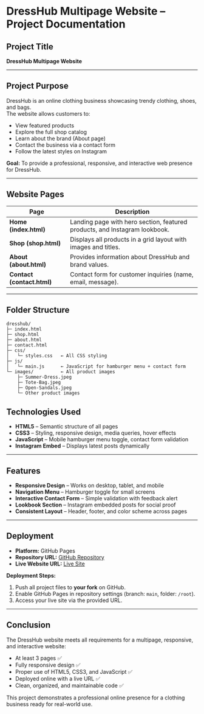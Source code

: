 # DressHub Multipage Website – Project Documentation

## Project Title
**DressHub Multipage Website**

---

## Project Purpose
DressHub is an online clothing business showcasing trendy clothing, shoes, and bags.  
The website allows customers to:

- View featured products  
- Explore the full shop catalog  
- Learn about the brand (About page)  
- Contact the business via a contact form  
- Follow the latest styles on Instagram  

**Goal:** To provide a professional, responsive, and interactive web presence for DressHub.  

---

## Website Pages
| Page | Description |
|------|-------------|
| **Home (index.html)** | Landing page with hero section, featured products, and Instagram lookbook. |
| **Shop (shop.html)** | Displays all products in a grid layout with images and titles. |
| **About (about.html)** | Provides information about DressHub and brand values. |
| **Contact (contact.html)** | Contact form for customer inquiries (name, email, message). |

---

## Folder Structure
```
dresshub/
├─ index.html
├─ shop.html
├─ about.html
├─ contact.html
├─ css/
│   └─ styles.css   ← All CSS styling
├─ js/
│   └─ main.js      ← JavaScript for hamburger menu + contact form
└─ images/          ← All product images
    ├─ Summer-Dress.jpeg
    ├─ Tote-Bag.jpeg
    ├─ Open-Sandals.jpeg
    └─ Other product images
```




## Technologies Used
- **HTML5** – Semantic structure of all pages  
- **CSS3** – Styling, responsive design, media queries, hover effects  
- **JavaScript** – Mobile hamburger menu toggle, contact form validation  
- **Instagram Embed** – Displays latest posts dynamically  

---

## Features
- **Responsive Design** – Works on desktop, tablet, and mobile  
- **Navigation Menu** – Hamburger toggle for small screens  
- **Interactive Contact Form** – Simple validation with feedback alert  
- **Lookbook Section** – Instagram embedded posts for social proof  
- **Consistent Layout** – Header, footer, and color scheme across pages  

---

## Deployment
- **Platform:** GitHub Pages  
- **Repository URL:** [GitHub Repository](https://github.com/Kavush/DressHub.ke)  
- **Live Website URL:** [Live Site](https://kavush.github.io/DressHub.ke/)  


**Deployment Steps:**
1. Push all project files to **your fork** on GitHub.  
2. Enable GitHub Pages in repository settings (branch: `main`, folder: `/root`).  
3. Access your live site via the provided URL.  

---

## Conclusion
The DressHub website meets all requirements for a multipage, responsive, and interactive website:

- At least 3 pages ✅  
- Fully responsive design ✅  
- Proper use of HTML5, CSS3, and JavaScript ✅  
- Deployed online with a live URL ✅  
- Clean, organized, and maintainable code ✅  

This project demonstrates a professional online presence for a clothing business ready for real-world use.
